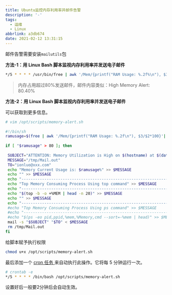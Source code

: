 ```yaml
---
title: Ubuntu监控内存利用率并邮件告警
description: '-'
tags:
  - 运维
  - Linux
abbrlink: a3db674
date: 2021-02-12 13:31:15
---
```




邮件告警需要安装`mailutils`包



**方法-1：用 Linux Bash 脚本监视内存利用率并发送电子邮件**

```bash
*/5 * * * * /usr/bin/free | awk '/Mem/{printf("RAM Usage: %.2f%\n"), $3/$2*100}' | awk '{print $3}' | awk '{ if($1 > 80) print $0;}' | mail -s "High Memory Alert" ionluo@xxx.com
```

> 内存占用超过80%发送邮件，邮件内容类似：High Memory Alert: 80.40%

**方法-2：用 Linux Bash 脚本监视内存利用率并发送电子邮件**

可以获取到更多信息。

```bash
# vim /opt/scripts/memory-alert.sh
 
#!/bin/sh
ramusage=$(free | awk '/Mem/{printf("RAM Usage: %.2f\n"), $3/$2*100}'| awk '{print $3}')
 
if [ "$ramusage" > 80 ]; then
 
 SUBJECT="ATTENTION: Memory Utilization is High on $(hostname) at $(date)"
 MESSAGE="/tmp/Mail.out"
 TO="ionluo@xxx.com"
 echo "Memory Current Usage is: $ramusage%" >> $MESSAGE
 echo "" >> $MESSAGE
 echo "------------------------------------------------------------------" >> $MESSAGE
 echo "Top Memory Consuming Process Using top command" >> $MESSAGE
 echo "------------------------------------------------------------------" >> $MESSAGE
 echo "$(top -b -o +%MEM | head -n 20)" >> $MESSAGE
 echo "" >> $MESSAGE
 echo "------------------------------------------------------------------" >> $MESSAGE
 #echo "Top Memory Consuming Process Using ps command" >> $MESSAGE
 #echo "------------------------------------------------------------------" >> $MESSAGE
 #echo "$(ps -eo pid,ppid,%mem,%Memory,cmd --sort=-%mem | head)" >> $MESSAGE
 mail -s "$SUBJECT" "$TO" < $MESSAGE
 rm /tmp/Mail.out
fi
```

给脚本赋予执行权限

```bash
chmod u+x /opt/scripts/memory-alert.sh
```



最后添加一个 [cron 任务 ](https://www.2daygeek.com/crontab-cronjob-to-schedule-jobs-in-linux/)来自动执行此操作。它将每 5 分钟运行一次。

```bash
# crontab -e
*/5 * * * * /bin/bash /opt/scripts/memory-alert.sh
```

设置好后一般要2分钟后会自动生效。

